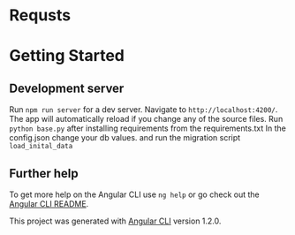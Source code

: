 # Requsts
# Getting Started



## Development server

Run `npm run server` for a dev server. Navigate to `http://localhost:4200/`. The app will automatically reload if you change any of the source files.
Run  `python base.py` after installing requirements from the requirements.txt
In the config.json change your db values. 
and run the migration script `load_inital_data`



## Further help

To get more help on the Angular CLI use `ng help` or go check out the [Angular CLI README](https://github.com/angular/angular-cli/blob/master/README.md).

This project was generated with [Angular CLI](https://github.com/angular/angular-cli) version 1.2.0.

